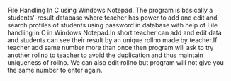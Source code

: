 File Handling In C using Windows Notepad.
The program is basically a students'-result database where teacher has power to add and edit and search profiles of students using password in database with help of File handling in C in Windows Notepad.In short teacher can add and edit data and students can see their result by an unique rollno made by teacher.If teacher add same number more than once then program will ask to try another rollno to teacher to avoid the duplication and thus maintain uniqueness of rollno.
We can also edit rollno but program will not give you the same number to enter again.

